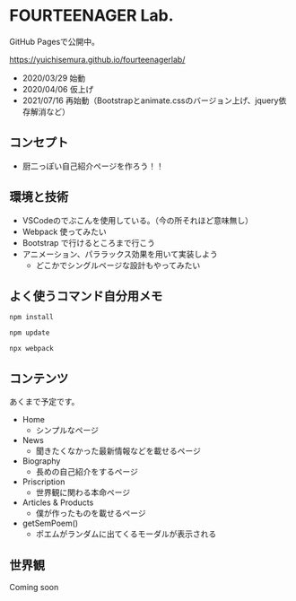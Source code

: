 # FOURTEENAGER Lab.

GitHub Pagesで公開中。

https://yuichisemura.github.io/fourteenagerlab/

- 2020/03/29 始動
- 2020/04/06 仮上げ
- 2021/07/16 再始動（Bootstrapとanimate.cssのバージョン上げ、jquery依存解消など）

## コンセプト

- 厨二っぽい自己紹介ページを作ろう！！

## 環境と技術

- VSCodeのでぶこんを使用している。（今の所それほど意味無し）
- Webpack 使ってみたい
- Bootstrap で行けるところまで行こう
- アニメーション、パララックス効果を用いて実装しよう
    - どこかでシングルページな設計もやってみたい

## よく使うコマンド自分用メモ

`npm install`

`npm update`

`npx webpack`

## コンテンツ

あくまで予定です。

- Home
    - シンプルなページ
- News
    - 聞きたくなかった最新情報などを載せるページ
- Biography
    - 長めの自己紹介をするページ
- Priscription
    - 世界観に関わる本命ページ
- Articles & Products
    - 僕が作ったものを載せるページ
- getSemPoem()
    - ポエムがランダムに出てくるモーダルが表示される

## 世界観

Coming soon